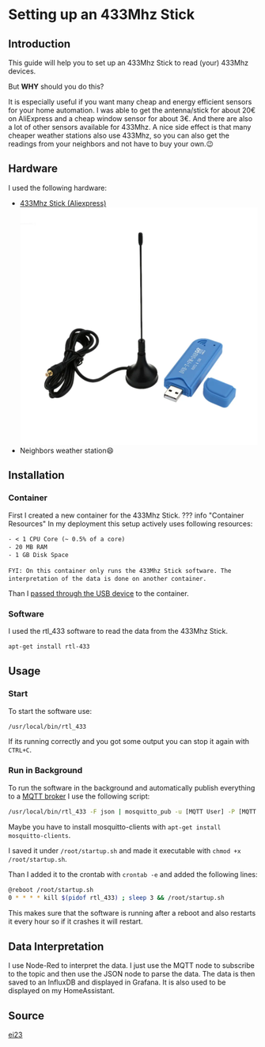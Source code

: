 # Setting up an 433Mhz Stick
## Introduction
This guide will help you to set up an 433Mhz Stick to read (your) 433Mhz devices.

But **WHY** should you do this?

It is especially useful if you want many cheap and energy efficient sensors for your home automation.
I was able to get the antenna/stick for about 20€ on AliExpress and a cheap window sensor for about 3€.
And there are also a lot of other sensors available for 433Mhz.
A nice side effect is that many cheaper weather stations also use 433Mhz, so you can also get the readings from your neighbors and not have to buy your own.😉

## Hardware
I used the following hardware:

- [433Mhz Stick (Aliexpress)](https://aliexpress.com/item/1005005042997320.html)
![443MhzStick.webp](..%2Fmedia%2F443MhzStick.webp)
- Neighbors weather station😄

## Installation
### Container
First I created a new container for the 433Mhz Stick.
??? info "Container Resources"
    In my deployment this setup actively uses following resources:

    - < 1 CPU Core (~ 0.5% of a core)
    - 20 MB RAM
    - 1 GB Disk Space
    
    FYI: On this container only runs the 433Mhz Stick software. The interpretation of the data is done on another container.

Than I [passed through the USB device](../Proxmox/passthroughUsbLCX.md) to the container.

### Software
I used the rtl_433 software to read the data from the 433Mhz Stick.
```bash
apt-get install rtl-433
```

## Usage
### Start
To start the software use:
```bash
/usr/local/bin/rtl_433
```
If its running correctly and you got some output you can stop it again with `CTRL+C`.

### Run in Background
To run the software in the background and automatically publish everything to a [MQTT broker](./mqttServer.md) I use the following script:
```bash
/usr/local/bin/rtl_433 -F json | mosquitto_pub -u [MQTT User] -P [MQTT Password] -t [MQTT Topic] -h [MQTT Adress] -l
```
Maybe you have to install mosquitto-clients with `apt-get install mosquitto-clients`.

I saved it under `/root/startup.sh` and made it executable with `chmod +x /root/startup.sh`.

Than I added it to the crontab with `crontab -e` and added the following lines:
```bash
@reboot /root/startup.sh
0 * * * * kill $(pidof rtl_433) ; sleep 3 && /root/startup.sh
```
This makes sure that the software is running after a reboot and also restarts it every hour so if it crashes it will restart.

## Data Interpretation
I use Node-Red to interpret the data. I just use the MQTT node to subscribe to the topic and then use the JSON node to parse the data.
The data is then saved to an InfluxDB and displayed in Grafana. It is also used to be displayed on my HomeAssistant.

## Source
[ei23](https://www.youtube.com/watch?v=ddzt-xWSwro)